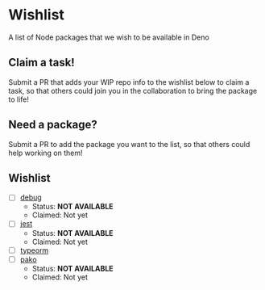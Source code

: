 # Wishlist
A list of Node packages that we wish to be available in Deno

## Claim a task!
Submit a PR that adds your WIP repo info to the wishlist below to claim a task, so that others could join you in the collaboration to bring the package to life!

## Need a package?
Submit a PR to add the package you want to the list, so that others could help working on them!

## Wishlist
- [ ] [debug](https://github.com/visionmedia/debug)
  + Status: __NOT AVAILABLE__
  + Claimed: Not yet
- [ ] [jest](https://github.com/facebook/jest)
  + Status: __NOT AVAILABLE__
  + Claimed: Not yet
- [ ] [typeorm](https://github.com/typeorm/typeorm)
- [ ] [pako](https://github.com/nodeca/pako)
  + Status: __NOT AVAILABLE__
  + Claimed: Not yet
